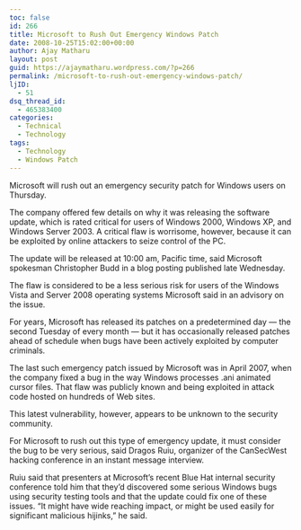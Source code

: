```yaml
---
toc: false
id: 266
title: Microsoft to Rush Out Emergency Windows Patch
date: 2008-10-25T15:02:00+00:00
author: Ajay Matharu
layout: post
guid: https://ajaymatharu.wordpress.com/?p=266
permalink: /microsoft-to-rush-out-emergency-windows-patch/
ljID:
  - 51
dsq_thread_id:
  - 465383400
categories:
  - Technical
  - Technology
tags:
  - Technology
  - Windows Patch
---
```

Microsoft will rush out an emergency security patch for Windows users on Thursday.

The company offered few details on why it was releasing the software update, which is rated critical for users of Windows 2000, Windows XP, and Windows Server 2003. A critical flaw is worrisome, however, because it can be exploited by online attackers to seize control of the PC.

The update will be released at 10:00 am, Pacific time, said Microsoft spokesman Christopher Budd in a blog posting published late Wednesday.

The flaw is considered to be a less serious risk for users of the Windows Vista and Server 2008 operating systems Microsoft said in an advisory on the issue.

For years, Microsoft has released its patches on a predetermined day &#8212; the second Tuesday of every month &#8212; but it has occasionally released patches ahead of schedule when bugs have been actively exploited by computer criminals.

The last such emergency patch issued by Microsoft was in April 2007, when the company fixed a bug in the way Windows processes .ani animated cursor files. That flaw was publicly known and being exploited in attack code hosted on hundreds of Web sites.

This latest vulnerability, however, appears to be unknown to the security community.

For Microsoft to rush out this type of emergency update, it must consider the bug to be very serious, said Dragos Ruiu, organizer of the CanSecWest hacking conference in an instant message interview.

Ruiu said that presenters at Microsoft&#8217;s recent Blue Hat internal security conference told him that they&#8217;d discovered some serious Windows bugs using security testing tools and that the update could fix one of these issues. &#8220;It might have wide reaching impact, or might be used easily for significant malicious hijinks,&#8221; he said.
